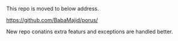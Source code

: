 This repo is moved to below address.

https://github.com/BabaMajid/porus/

New repo conatins extra featurs and exceptions are handled better.
